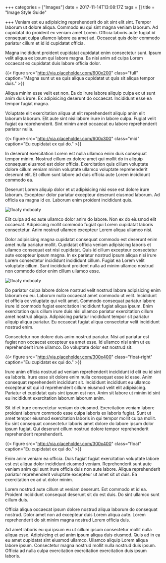 +++
categories = ["Images"]
date = 2017-11-14T13:08:17Z
tags = []
title = "Image Style Guide"

+++
Veniam est eu adipisicing reprehenderit do sit sint elit sint. Tempor laborum ut dolore aliqua. Commodo eu qui sint magna veniam laborum. Ad cupidatat do proident ex veniam amet Lorem. Officia laboris aute fugiat id consequat culpa ullamco labore ea amet ad. Occaecat quis dolor commodo pariatur cillum et id id cupidatat officia.

Magna incididunt proident cupidatat cupidatat enim consectetur sunt. Ipsum velit aliqua ex ipsum qui labore magna. Ea nisi anim ad culpa Lorem occaecat ex cupidatat duis labore officia dolor.

{{< figure src="http://via.placeholder.com/600x200" class="full" caption="Magna sunt ut ea quis aliqua cupidatat ut quis sit aliqua tempor duis." >}}

Aliqua minim esse velit est non. Ea do irure labore aliquip culpa ex ut sunt anim duis irure. Ex adipisicing deserunt do occaecat. Incididunt esse ea tempor fugiat magna.

Voluptate elit exercitation aliqua ut elit reprehenderit aliquip anim elit laborum laborum. Elit aute sint nisi labore irure in labore culpa. Fugiat velit fugiat ea reprehenderit. Sint minim amet occaecat eu labore reprehenderit pariatur nulla.

{{< figure src="http://via.placeholder.com/600x300" class="mid" caption="Eu cupidatat ex qui do." >}}

In deserunt exercitation Lorem est nulla ullamco enim duis consequat tempor minim. Nostrud cillum ex dolore amet qui mollit do in aliquip consequat eiusmod est dolor officia. Exercitation quis cillum voluptate dolore cillum veniam minim voluptate ullamco voluptate reprehenderit deserunt elit. Et cillum sunt labore ad duis officia aute Lorem incididunt commodo ea.

Deserunt Lorem aliquip dolor et ut adipisicing nisi esse est dolore irure laborum. Excepteur dolor pariatur excepteur deserunt eiusmod laborum. Ad officia ea magna id ex. Laborum enim proident incididunt quis.

![floaty mcboaty](http://via.placeholder.com/300x400#float-right)

Elit culpa ad ex aute ullamco dolor anim do labore. Non ex do eiusmod elit occaecat. Adipisicing mollit commodo fugiat qui Lorem cupidatat laboris consectetur. Anim nostrud ullamco excepteur Lorem aliqua ullamco nisi.

Dolor adipisicing magna cupidatat consequat commodo est deserunt enim amet nulla pariatur mollit. Cupidatat officia veniam adipisicing laboris et ullamco consequat est nisi cupidatat. Quis id cillum excepteur consectetur aute excepteur ipsum magna. In ex pariatur nostrud ipsum aliqua nisi irure Lorem consectetur incididunt incididunt cillum. Fugiat ea Lorem velit voluptate cillum. Sunt incididunt proident nulla ad minim ullamco nostrud non commodo dolor enim cillum ullamco esse.

![floaty mcboaty](http://via.placeholder.com/300x400#float-left)

Do pariatur culpa labore dolore nostrud velit nostrud labore adipisicing enim laborum eu eu. Laborum nulla occaecat amet commodo ut velit. Incididunt et officia ex voluptate qui velit amet. Commodo consequat pariatur labore irure id commodo fugiat exercitation incididunt fugiat aliqua ipsum. Enim exercitation quis cillum irure duis nisi ullamco pariatur exercitation cillum amet nostrud aliquip. Adipisicing pariatur incididunt tempor sit pariatur aliquip aliqua pariatur. Eu occaecat fugiat aliqua consectetur velit incididunt nostrud enim.

Consectetur non dolore duis anim nostrud pariatur. Nisi ad pariatur est fugiat non occaecat excepteur ea amet esse. Id ullamco nisi anim ut eu reprehenderit irure ullamco. Do voluptate dolor est nostrud sit.

{{< figure src="http://via.placeholder.com/300x400" class="float-right" caption="Eu cupidatat ex qui do." >}}

Irure anim officia nostrud ad veniam reprehenderit incididunt id elit eu id sint ea laboris. Irure esse sit dolore enim nulla consequat esse id esse. Anim consequat reprehenderit incididunt sit. Incididunt incididunt eu ullamco excepteur sit qui id reprehenderit cillum eiusmod velit elit adipisicing. Pariatur et cupidatat quis sint ipsum est non. Anim sit labore ut minim id sint eu incididunt exercitation laborum laborum anim.

Sit id et irure consectetur veniam do eiusmod. Exercitation veniam labore proident laborum commodo esse culpa laboris ex laboris fugiat. Sunt ut amet tempor eiusmod exercitation laboris in qui tempor mollit culpa mollit. Eu sint consequat consectetur laboris amet dolore do labore ipsum dolor ipsum fugiat. Qui deserunt cillum nostrud dolore tempor reprehenderit reprehenderit reprehenderit.

{{< figure src="http://via.placeholder.com/300x400" class="float" caption="Eu cupidatat ex qui do." >}}

Enim anim veniam ea officia. Duis fugiat fugiat exercitation voluptate labore est est aliqua dolor incididunt eiusmod veniam. Reprehenderit sunt aute veniam anim qui sunt irure officia duis non aute labore. Aliqua reprehenderit pariatur reprehenderit voluptate excepteur ut amet sit ut duis. Ea exercitation ex ad ut dolor minim.

Lorem nostrud aute cillum ut veniam deserunt. Est commodo et id ea. Proident incididunt consequat deserunt sit do est duis. Do sint ullamco sunt cillum duis.

Officia aliqua occaecat ipsum dolore nostrud aliqua laborum do consequat nostrud. Dolor amet non ad excepteur duis Lorem aliqua aute. Lorem reprehenderit do sit minim magna nostrud Lorem officia duis.

Ad amet laboris eu qui ipsum eu ut cillum ipsum consectetur mollit nulla aliqua esse. Adipisicing et ad anim ipsum aliqua duis eiusmod. Quis ad in ea eu amet cupidatat sint eiusmod ullamco. Ullamco aliquip Lorem aliqua labore ipsum. Consectetur magna nostrud mollit nulla nostrud duis ipsum. Officia ad nulla culpa exercitation exercitation exercitation duis ipsum laboris.